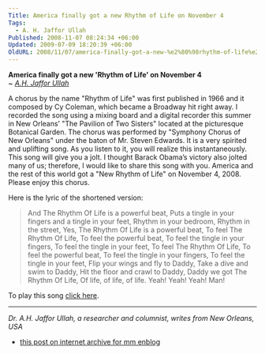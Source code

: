 ```yaml
---
Title: America finally got a new Rhythm of Life on November 4
Tags:
  - A. H. Jaffor Ullah
Published: 2008-11-07 08:24:34 +06:00
Updated: 2009-07-09 18:20:39 +06:00
OldURL: 2008/11/07/america-finally-got-a-new-%e2%80%98rhythm-of-life%e2%80%99-on-november-4/
---
```


**America finally got a new 'Rhythm of Life' on November 4**  
~ *[A.H. Jaffor Ullah](https://gold.mukto-mona.com/Articles/jaffor/index.html)*

A chorus by the name "Rhythm of Life" was first published in 1966 and it composed by Cy Coleman, which became a Broadway hit right away. I recorded the song using a mixing board and a digital recorder this summer in New Orleans’ "The Pavilion of Two Sisters" located at the picturesque Botanical Garden.  The chorus was performed by "Symphony Chorus of New Orleans" under the baton of Mr. Steven Edwards. It is a very spirited and uplifting song. As you listen to it, you will realize this instantaneously. This song will give you a jolt. I thought Barack Obama’s victory also jolted many of us; therefore, I would like to share this song with you.  America and the rest of this world got a "New Rhythm of Life" on November 4, 2008. Please enjoy this chorus.

Here is the lyric of the shortened version:

> And The Rhythm Of Life is a powerful beat,
> Puts a tingle in your fingers and a tingle in your feet,
> Rhythm in your bedroom,
> Rhythm in the street,
> Yes, The Rhythm Of Life is a powerful beat,
> To feel The Rhythm Of Life,
> To feel the powerful beat,
> To feel the tingle in your fingers,
> To feel the tingle in your feet,
> To feel The Rhythm Of Life,
> To feel the powerful beat,
> To feel the tingle in your fingers,
> To feel the tingle in your feet,
> Flip your wings and fly to Daddy,
> Take a dive and swim to Daddy,
> Hit the floor and crawl to Daddy,
> Daddy we got The Rhythm Of Life,
> Of life, of life, of life.
> Yeah! Yeah! Yeah!
> Man!

To play this song [click here](https://gold.mukto-mona.com/Special_Event_/USelection2008/Rhythm_of_Life.mp3).



-----
*Dr. A.H. Jaffor Ullah, a researcher and columnist, writes from New Orleans, USA*

- [this post on internet archive for mm enblog](https://web.archive.org/web/20191030060329/https://enblog.mukto-mona.com/2008/11/07/america-finally-got-a-new-%E2%80%98rhythm-of-life%E2%80%99-on-november-4/)